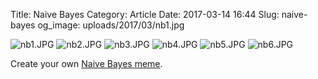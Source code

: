 Title: Naive Bayes
Category: Article
Date: 2017-03-14 16:44
Slug: naive-bayes
og_image: uploads/2017/03/nb1.jpg

![nb1.JPG](/uploads/2017/03/nb1.jpg) ![nb2.JPG](/uploads/2017/03/nb2.jpg) ![nb3.JPG](/uploads/2017/03/nb3.jpg) ![nb4.JPG](/uploads/2017/03/nb4.jpg) ![nb5.JPG](/uploads/2017/03/nb5.jpg) ![nb6.JPG](/uploads/2017/03/nb6.jpg)

Create your own [Naive Bayes meme](https://memegenerator.net/Naive-Bayes/caption).